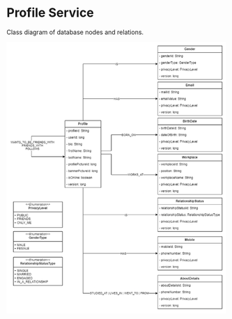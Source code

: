 # Profile Service

Class diagram of database nodes and relations.

![Database nodes](./diagrams/profiles-db.drawio.png)

